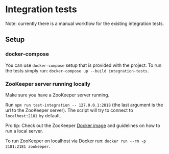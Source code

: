 # Integration tests

Note: currently there is a manual workflow for the existing integration tests.

## Setup

### docker-compose

You can use `docker-compose` setup that is provided with the project. To run the tests simply run: `docker-compose up --build integration-tests`.

### ZooKeeper server running locally

Make sure you have a ZooKeeper server running.

Run `npm run test-integration -- 127.0.0.1:2818` (the last argument is the url to the ZooKeeper server). The script will try to connect to `localhost:2181` by default.

Pro tip: Check out the ZooKeeper [Docker image](https://hub.docker.com/_/zookeeper) and guidelines on how to run a local server.

To run ZooKeeper on localhost via Docker run: `docker run --rm -p 2181:2181 zookeeper`.
